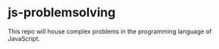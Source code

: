 # js-problemsolving
This repo will house complex problems in the programming language of JavaScript.
